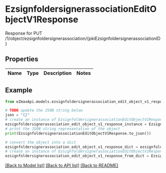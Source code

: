 # EzsignfoldersignerassociationEditObjectV1Response

Response for PUT /1/object/ezsignfoldersignerassociation/{pkiEzsignfoldersignerassociationID}

## Properties

Name | Type | Description | Notes
------------ | ------------- | ------------- | -------------

## Example

```python
from eZmaxApi.models.ezsignfoldersignerassociation_edit_object_v1_response import EzsignfoldersignerassociationEditObjectV1Response

# TODO update the JSON string below
json = "{}"
# create an instance of EzsignfoldersignerassociationEditObjectV1Response from a JSON string
ezsignfoldersignerassociation_edit_object_v1_response_instance = EzsignfoldersignerassociationEditObjectV1Response.from_json(json)
# print the JSON string representation of the object
print(EzsignfoldersignerassociationEditObjectV1Response.to_json())

# convert the object into a dict
ezsignfoldersignerassociation_edit_object_v1_response_dict = ezsignfoldersignerassociation_edit_object_v1_response_instance.to_dict()
# create an instance of EzsignfoldersignerassociationEditObjectV1Response from a dict
ezsignfoldersignerassociation_edit_object_v1_response_from_dict = EzsignfoldersignerassociationEditObjectV1Response.from_dict(ezsignfoldersignerassociation_edit_object_v1_response_dict)
```
[[Back to Model list]](../README.md#documentation-for-models) [[Back to API list]](../README.md#documentation-for-api-endpoints) [[Back to README]](../README.md)


